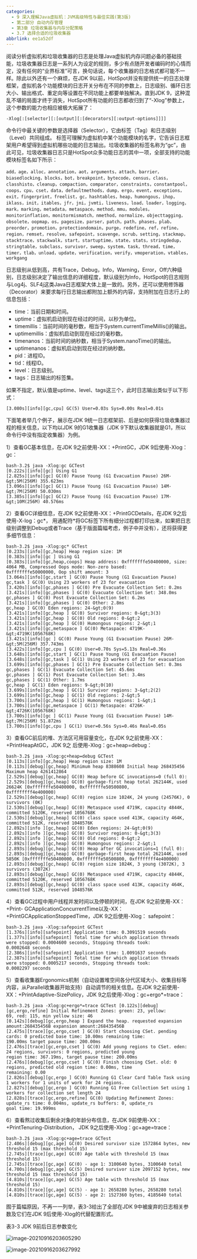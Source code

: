 ```yaml
---
categories:
  - 9 深入理解Java虛拟机：JVM高级特性与最佳实践(第3版)
  - 第二部分 自动内存管理
  - 第3章 垃圾收集器与内存分配策略
  - 3.7 选择合适的垃圾收集器
abbrlink: ee1a52df
---
```

阅读分析虚拟机和垃圾收集器的日志是处理Java虚拟机内存问题必备的基础技能，垃圾收集器日志是一系列人为设定的规则，多少有点随开发者编码时的心情而定，没有任何的“业界标准”可言，换句话说，每个收集器的日志格式都可能不一样。除此以外还有一个麻烦，在JDK 9以前，HotSpot并没有提供统一的日志处理框架，虚拟机各个功能模块的日志开关分布在不同的参数上，日志级别、循环日志大小、输出格式、重定向等设置在不同功能上都要单独解决。直到JDK 9，这种混乱不堪的局面才终于消失，HotSpot所有功能的日志都收归到了“-Xlog”参数上，这个参数的能力也相应被极大拓展了：
```
-Xlog[:[selector][:[output][:[decorators][:output-options]]]]
```
命令行中最关键的参数是选择器（Selector），它由标签（Tag）和日志级别（Level）共同组成。 标签可理解为虚拟机中某个功能模块的名字，它告诉日志框架用户希望得到虚拟机哪些功能的日志输出。垃圾收集器的标签名称为“gc”，由此可见，垃圾收集器日志只是HotSpot众多功能日志的其中一项，全部支持的功能模块标签名如下所示：
```
add，age，alloc，annotation，aot，arguments，attach，barrier，biasedlocking，blocks，bot，breakpoint，bytecode，census，class，classhisto，cleanup，compaction，comparator，constraints，constantpool，coops，cpu，cset，data，defaultmethods，dump，ergo，event，exceptions，exit，fingerprint，freelist，gc，hashtables，heap，humongous，ihop，iklass，init，itables，jfr，jni，jvmti，liveness，load，loader，logging，mark，marking，metadata，metaspace，method，mmu，modules，monitorinflation，monitormismatch，nmethod，normalize，objecttagging，obsolete，oopmap，os，pagesize，parser，patch，path，phases，plab，preorder，promotion，protectiondomain，purge，redefine，ref，refine，region，remset，resolve，safepoint，scavenge，scrub，setting，stackmap，stacktrace，stackwalk，start，startuptime，state，stats，stringdedup，stringtable，subclass，survivor，sweep，system，task，thread，time，timer，tlab，unload，update，verification，verify，vmoperation，vtables，workgang
```
日志级别从低到高，共有Trace，Debug，Info，Warning，Error，Off六种级别，日志级别决定了输出信息的详细程度，默认级别为Info，HotSpot的日志规则与Log4j、SLF4j这类Java日志框架大体上是一致的。另外，还可以使用修饰器（Decorator）来要求每行日志输出都附加上额外的内容，支持附加在日志行上的信息包括：
- time：当前日期和时间。
- uptime：虚拟机启动到现在经过的时间，以秒为单位。
- timemillis：当前时间的毫秒数，相当于System.currentTimeMillis()的输出。
- uptimemillis：虚拟机启动到现在经过的毫秒数。
- timenanos：当前时间的纳秒数，相当于System.nanoTime()的输出。
- uptimenanos：虚拟机启动到现在经过的纳秒数。
- pid：进程ID。
- tid：线程ID。
- level：日志级别。
- tags：日志输出的标签集。

如果不指定，默认值是uptime、level、tags这三个，此时日志输出类似于以下形式：
```
[3.080s][info][gc,cpu] GC(5) User=0.03s Sys=0.00s Real=0.01s
```
下面笔者举几个例子，展示在JDK 9统一日志框架前、后是如何获得垃圾收集器过程的相关信息，以下均以JDK 9的G1收集器（JDK 9下默认收集器就是G1，所以命令行中没有指定收集器）为例。

1）查看GC基本信息，在JDK 9之前使用-XX：+PrintGC，JDK 9后使用-Xlog：gc：
```
bash-3.2$ java -Xlog:gc GCTest
[0.222s][info][gc] Using G1
[2.825s][info][gc] GC(0) Pause Young (G1 Evacuation Pause) 26M-&gt;5M(256M) 355.623ms
[3.096s][info][gc] GC(1) Pause Young (G1 Evacuation Pause) 14M-&gt;7M(256M) 50.030ms
[3.385s][info][gc] GC(2) Pause Young (G1 Evacuation Pause) 17M-&gt;10M(256M) 40.576ms
```
2）查看GC详细信息，在JDK 9之前使用-XX：+PrintGCDetails，在JDK 9之后使用-X-log：gc*， 用通配符*将GC标签下所有细分过程都打印出来，如果把日志级别调整到Debug或者Trace（基于版面篇幅考虑，例子中并没有），还将获得更多细节信息：
```
bash-3.2$ java -Xlog:gc* GCTest
[0.233s][info][gc,heap] Heap region size: 1M
[0.383s][info][gc ] Using G1
[0.383s][info][gc,heap,coops] Heap address: 0xfffffffe50400000, size: 4064 MB, Compressed Oops mode: Non-zero based:
0xfffffffe50000000, Oop shift amount: 3
[3.064s][info][gc,start ] GC(0) Pause Young (G1 Evacuation Pause)
gc,task ] GC(0) Using 23 workers of 23 for evacuation
[3.420s][info][gc,phases ] GC(0) Pre Evacuate Collection Set: 0.2ms
[3.421s][info][gc,phases ] GC(0) Evacuate Collection Set: 348.0ms
gc,phases ] GC(0) Post Evacuate Collection Set: 6.2ms
[3.421s][info][gc,phases ] GC(0) Other: 2.8ms
gc,heap ] GC(0) Eden regions: 24-&gt;0(9)
[3.421s][info][gc,heap ] GC(0) Survivor regions: 0-&gt;3(3)
[3.421s][info][gc,heap ] GC(0) Old regions: 0-&gt;2
[3.421s][info][gc,heap ] GC(0) Humongous regions: 2-&gt;1
[3.421s][info][gc,metaspace ] GC(0) Metaspace: 4719K-&gt;4719K(1056768K)
[3.421s][info][gc ] GC(0) Pause Young (G1 Evacuation Pause) 26M-&gt;5M(256M) 357.743ms
[3.422s][info][gc,cpu ] GC(0) User=0.70s Sys=5.13s Real=0.36s
[3.648s][info][gc,start ] GC(1) Pause Young (G1 Evacuation Pause)
[3.648s][info][gc,task ] GC(1) Using 23 workers of 23 for evacuation
[3.699s][info][gc,phases ] GC(1) Pre Evacuate Collection Set: 0.3ms
gc,phases ] GC(1) Evacuate Collection Set: 45.6ms
gc,phases ] GC(1) Post Evacuate Collection Set: 3.4ms
gc,phases ] GC(1) Other: 1.7ms
gc,heap ] GC(1) Eden regions: 9-&gt;0(10)
[3.699s][info][gc,heap ] GC(1) Survivor regions: 3-&gt;2(2)
[3.699s][info][gc,heap ] GC(1) Old regions: 2-&gt;5
[3.700s][info][gc,heap ] GC(1) Humongous regions: 1-&gt;1
[3.700s][info][gc,metaspace ] GC(1) Metaspace: 4726K-&gt;4726K(1056768K)
[3.700s][info][gc ] GC(1) Pause Young (G1 Evacuation Pause) 14M-&gt;7M(256M) 51.872ms
[3.700s][info][gc,cpu ] GC(1) User=0.56s Sys=0.46s Real=0.05s
```
3）查看GC前后的堆、方法区可用容量变化，在JDK 9之前使用-XX：+PrintHeapAtGC，JDK 9之 后使用-Xlog：gc+heap=debug：
```
bash-3.2$ java -Xlog:gc+heap=debug GCTest
[0.113s][info][gc,heap] Heap region size: 1M
[0.113s][debug][gc,heap] Minimum heap 8388608 Initial heap 268435456 Maximum heap 4261412864
[2.529s][debug][gc,heap] GC(0) Heap before GC invocations=0 (full 0):
[2.529s][debug][gc,heap] GC(0) garbage-first heap total 262144K, used 26624K [0xfffffffe50400000, 0xfffffffe50500800,
0xffffffff4e400000)
[2.529s][debug][gc,heap] GC(0) region size 1024K, 24 young (24576K), 0 survivors (0K)
[2.530s][debug][gc,heap] GC(0) Metaspace used 4719K, capacity 4844K, committed 5120K, reserved 1056768K
[2.530s][debug][gc,heap] GC(0) class space used 413K, capacity 464K, committed 512K, reserved 1048576K
[2.892s][info ][gc,heap] GC(0) Eden regions: 24-&gt;0(9)
[2.892s][info ][gc,heap] GC(0) Survivor regions: 0-&gt;3(3)
[2.892s][info ][gc,heap] GC(0) Old regions: 0-&gt;2
[2.892s][info ][gc,heap] GC(0) Humongous regions: 2-&gt;1
[2.893s][debug][gc,heap] GC(0) Heap after GC invocations=1 (full 0):
[2.893s][debug][gc,heap] GC(0) garbage-first heap total 262144K, used 5850K [0xfffffffe50400000, 0xfffffffe50500800, 0xffffffff4e400000)
[2.893s][debug][gc,heap] GC(0) region size 1024K, 3 young (3072K), 3 survivors (3072K)
[2.893s][debug][gc,heap] GC(0) Metaspace used 4719K, capacity 4844K, committed 5120K, reserved 1056768K
[2.893s][debug][gc,heap] GC(0) class space used 413K, capacity 464K, committed 512K, reserved 1048576K
```
4）查看GC过程中用户线程并发时间以及停顿的时间，在JDK 9之前使用-XX：+Print- GCApplicationConcurrentTime以及-XX：+PrintGCApplicationStoppedTime，JDK 9之后使用-Xlog： safepoint：
```
bash-3.2$ java -Xlog:safepoint GCTest
[1.376s][info][safepoint] Application time: 0.3091519 seconds
[1.377s][info][safepoint] Total time for which application threads were stopped: 0.0004600 seconds, Stopping threads took:
0.0002648 seconds
[2.386s][info][safepoint] Application time: 1.0091637 seconds
[2.387s][info][safepoint] Total time for which application threads were stopped: 0.0005217 seconds, Stopping threads took:
0.0002297 seconds
```
5）查看收集器Ergonomics机制（自动设置堆空间各分代区域大小、收集目标等内容，从Parallel收集器开始支持）自动调节的相关信息。在JDK 9之前使用-XX：+PrintAdaptive-SizePolicy，JDK 9之后使用-Xlog：gc+ergo*=trace：

```
bash-3.2$ java -Xlog:gc+ergo*=trace GCTest [0.122s][debug][gc,ergo,refine] Initial Refinement Zones: green: 23, yellow:
69, red: 115, min yellow size: 46
[0.142s][debug][gc,ergo,heap ] Expand the heap. requested expansion amount:268435456B expansion amount:268435456B
[2.475s][trace][gc,ergo,cset ] GC(0) Start choosing CSet. pending cards: 0 predicted base time: 10.00ms remaining time:
190.00ms target pause time: 200.00ms
[2.476s][trace][gc,ergo,cset ] GC(0) Add young regions to CSet. eden: 24 regions, survivors: 0 regions, predicted young
region time: 367.19ms, target pause time: 200.00ms
[2.476s][debug][gc,ergo,cset ] GC(0) Finish choosing CSet. old: 0 regions, predicted old region time: 0.00ms, time
remaining: 0.00
[2.826s][debug][gc,ergo ] GC(0) Running G1 Clear Card Table Task using 1 workers for 1 units of work for 24 regions.
[2.827s][debug][gc,ergo ] GC(0) Running G1 Free Collection Set using 1 workers for collection set length 24
[2.828s][trace][gc,ergo,refine] GC(0) Updating Refinement Zones: update_rs time: 0.004ms, update_rs buffers: 0, update_rs
goal time: 19.999ms
```
6）查看熬过收集后剩余对象的年龄分布信息，在JDK 9前使用-XX：+PrintTenuring-Distribution， JDK 9之后使用-Xlog：gc+age=trace：

```
bash-3.2$ java -Xlog:gc+age=trace GCTest
[2.406s][debug][gc,age] GC(0) Desired survivor size 1572864 bytes, new threshold 15 (max threshold 15)
[2.745s][trace][gc,age] GC(0) Age table with threshold 15 (max threshold 15)
[2.745s][trace][gc,age] GC(0) - age 1: 3100640 bytes, 3100640 total
[4.700s][debug][gc,age] GC(5) Desired survivor size 2097152 bytes, new threshold 15 (max threshold 15)
[4.810s][trace][gc,age] GC(5) Age table with threshold 15 (max threshold 15)
[4.810s][trace][gc,age] GC(5) - age 1: 2658280 bytes, 2658280 total
[4.810s][trace][gc,age] GC(5) - age 2: 1527360 bytes, 4185640 total
```
囿于篇幅原因，不再一一列举，表3-3给出了全部在JDK 9中被废弃的日志相关参数及它们在JDK 9后使用-Xlog的代替配置形式。

表3-3 JDK 9前后日志参数变化

![image-20210916203605290](https://gitee.com/XiaoLan223/images/raw/master/Blog/Sum/20210916203605.png)

![image-20210916203627992](https://gitee.com/XiaoLan223/images/raw/master/Blog/Sum/20210916203628.png)

